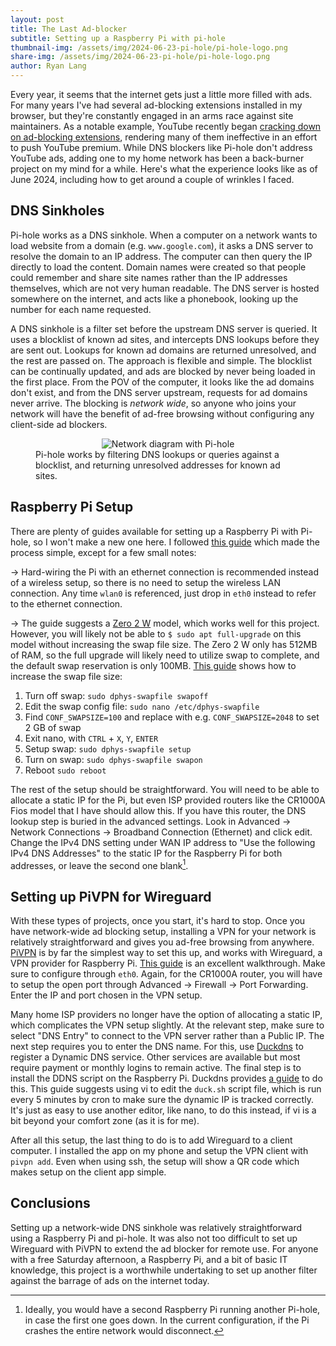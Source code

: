 ```yaml
---
layout: post
title: The Last Ad-blocker
subtitle: Setting up a Raspberry Pi with pi-hole
thumbnail-img: /assets/img/2024-06-23-pi-hole/pi-hole-logo.png
share-img: /assets/img/2024-06-23-pi-hole/pi-hole-logo.png
author: Ryan Lang
---
```


Every year, it seems that the internet gets just a little more filled with ads. For many years I've had several ad-blocking extensions installed in my browser, but they're constantly engaged in an arms race against site maintainers. As a notable example, YouTube recently began [cracking down on ad-blocking extensions](https://www.theverge.com/2024/4/15/24131338/youtube-ad-blocker-crackdown-mobile-apps), rendering many of them ineffective in an effort to push YouTube premium. While DNS blockers like Pi-hole don't address YouTube ads, adding one to my home network has been a back-burner project on my mind for a while. Here's what the experience looks like as of June 2024, including how to get around a couple of wrinkles I faced.

## DNS Sinkholes

Pi-hole works as a DNS sinkhole. When a computer on a network wants to load website from a domain (e.g. `www.google.com`), it asks a DNS server to resolve the domain to an IP address. The computer can then query the IP directly to load the content. Domain names were created so that people could remember and share site names rather than the IP addresses themselves, which are not very human readable. The DNS server is hosted somewhere on the internet, and acts like a phonebook, looking up the number for each name requested.

A DNS sinkhole is a filter set before the upstream DNS server is queried. It uses a  blocklist of known ad sites, and intercepts DNS lookups before they are sent out. Lookups for known ad domains are returned unresolved, and the rest are passed on. The approach is flexible and simple. The blocklist can be continually updated, and ads are blocked by never being loaded in the first place. From the POV of the computer, it looks like the ad domains don't exist, and from the DNS server upstream, requests for ad domains never arrive. The blocking is *network wide*, so anyone who joins your network will have the benefit of ad-free browsing without configuring any client-side ad blockers.

<figure style="display: flex; flex-direction: column; align-items: center; margin-bottom: 20px;">
    <img src="https://rlang81.github.io/assets/img/2024-06-23-pi-hole/pi-hole-network.png"
         alt="Network diagram with Pi-hole">
    <figcaption>Pi-hole works by filtering DNS lookups or queries against a blocklist, and returning unresolved addresses for known ad sites.</figcaption>
</figure>

## Raspberry Pi Setup

There are plenty of guides available for setting up a Raspberry Pi with Pi-hole, so I won't make a new one here. I followed [this guide](https://www.raspberrypi.com/tutorials/running-pi-hole-on-a-raspberry-pi/) which made the process simple, except for a few small notes:

&rarr; Hard-wiring the Pi with an ethernet connection is recommended instead of a wireless setup, so there is no need to setup the wireless LAN connection. Any time `wlan0` is referenced, just drop in `eth0` instead to refer to the ethernet connection.

&rarr; The guide suggests a [Zero 2 W](https://www.raspberrypi.com/products/raspberry-pi-zero-2-w/) model, which works well for this project. However, you will likely not be able to `$ sudo apt full-upgrade` on this model without increasing the swap file size. The Zero 2 W only has 512MB of RAM, so the full upgrade will likely need to utilize swap to complete, and the default swap reservation is only 100MB. [This guide](https://pimylifeup.com/raspberry-pi-swap-file/) shows how to increase the swap file size:

  1) Turn off swap: `sudo dphys-swapfile swapoff`
  2) Edit the swap config file: `sudo nano /etc/dphys-swapfile`
  3) Find `CONF_SWAPSIZE=100` and replace with e.g. `CONF_SWAPSIZE=2048` to set 2 GB of swap
  4) Exit nano, with `CTRL` + `X`, `Y`, `ENTER`
  5) Setup swap: `sudo dphys-swapfile setup`
  6) Turn on swap: `sudo dphys-swapfile swapon`
  7) Reboot `sudo reboot`

The rest of the setup should be straightforward. You will need to be able to allocate a static IP for the Pi, but even ISP provided routers like the CR1000A Fios model that I have should allow this. If you have this router, the DNS lookup step is buried in the advanced settings. Look in Advanced -> Network Connections -> Broadband Connection (Ethernet) and click edit. Change the IPv4 DNS setting under WAN IP address to "Use the following IPv4 DNS Addresses" to the static IP for the Raspberry Pi for both addresses, or leave the second one blank[^1].

## Setting up PiVPN for Wireguard

With these types of projects, once you start, it's hard to stop. Once you have network-wide ad blocking setup, installing a VPN for your network is relatively straightforward and gives you ad-free browsing from anywhere. [PiVPN](pivpn.io) is by far the simplest way to set this up, and works with Wireguard, a VPN provider for Raspberry Pi. [This guide](https://www.sitepoint.com/setting-up-a-home-vpn-using-your-raspberry-pi/) is an excellent walkthrough. Make sure to configure through `eth0`. Again, for the CR1000A router, you will have to setup the open port through Advanced -> Firewall -> Port Forwarding. Enter the IP and port chosen in the VPN setup.

Many home ISP providers no longer have the option of allocating a static IP, which complicates the VPN setup slightly. At the relevant step, make sure to select "DNS Entry" to connect to the VPN server rather than a Public IP. The next step requires you to enter the DNS name. For this, use [Duckdns](https://www.duckdns.org/) to register a Dynamic DNS service. Other services are available but most require payment or monthly logins to remain active. The final step is to install the DDNS script on the Raspberry Pi. Duckdns provides [a guide](https://www.duckdns.org/install.jsp) to do this. This guide suggests using vi to edit the `duck.sh` script file, which is run every 5 minutes by cron to make sure the dynamic IP is tracked correctly. It's just as easy to use another editor, like nano, to do this instead, if vi is a bit beyond your comfort zone (as it is for me).

After all this setup, the last thing to do is to add Wireguard to a client computer. I installed the app on my phone and setup the VPN client with `pivpn add`. Even when using ssh, the setup will show a QR code which makes setup on the client app simple.

## Conclusions

Setting up a network-wide DNS sinkhole was relatively straightforward using a Raspberry Pi and pi-hole. It was also not too difficult to set up Wireguard with PiVPN to extend the ad blocker for remote use. For anyone with a free Saturday afternoon, a Raspberry Pi, and a bit of basic IT knowledge, this project is a worthwhile undertaking to set up another filter against the barrage of ads on the internet today.


[^1]: Ideally, you would have a second Raspberry Pi running another Pi-hole, in case the first one goes down. In the current configuration, if the Pi crashes the entire network would disconnect.
